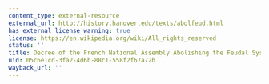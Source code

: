 ```yaml
---
content_type: external-resource
external_url: http://history.hanover.edu/texts/abolfeud.html
has_external_license_warning: true
license: https://en.wikipedia.org/wiki/All_rights_reserved
status: ''
title: Decree of the French National Assembly Abolishing the Feudal System
uid: 05c6e1cd-3fa2-4d6b-88c1-558f2f67a72b
wayback_url: ''
---
```


